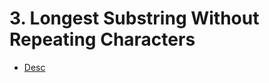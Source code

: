 # 3. Longest Substring Without Repeating Characters
- [Desc](https://leetcode.com/problems/longest-substring-without-repeating-characters/)